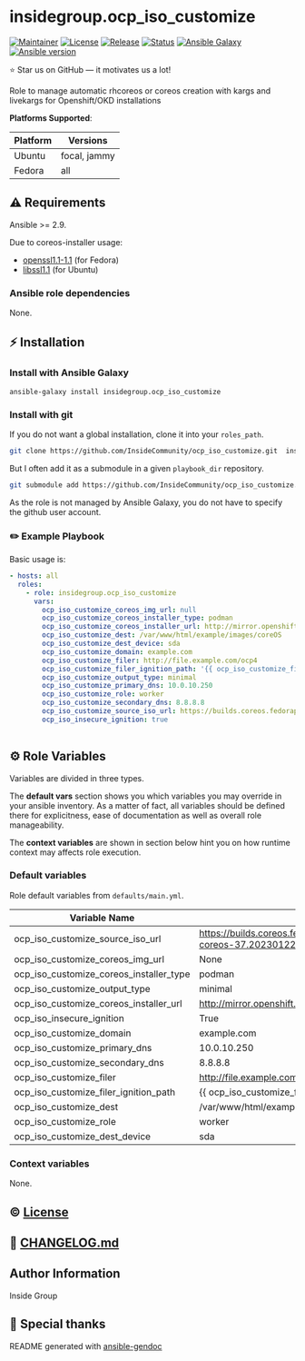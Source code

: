 # insidegroup.ocp_iso_customize

[![Maintainer](https://img.shields.io/badge/maintained%20by-InsideCommunity-00548c?style=flat-square)](https://github.com/InsideCommunity)
[![License](https://img.shields.io/github/license/InsideCommunity/ocp_iso_customize?style=flat-square)](https://github.com/InsideCommunity/ocp_iso_customize/blob/main/LICENSE)
[![Release](https://img.shields.io/github/v/release/InsideCommunity/ocp_iso_customize?style=flat-square)](https://github.com/InsideCommunity/ocp_iso_customize/releases)
[![Status](https://img.shields.io/github/workflow/status/InsideCommunity/ocp_iso_customize/Ansible%20Molecule?style=flat-square&label=tests)](https://github.com/InsideCommunity/ocp_iso_customize/actions?query=workflow%3A%22Ansible+Molecule%22)
[![Ansible Galaxy](https://img.shields.io/badge/ansible-galaxy-black.svg?style=flat-square&logo=ansible)](https://galaxy.ansible.com/insidegroup/ocp_iso_customize)[![Ansible version](https://img.shields.io/badge/ansible-%3E%3D2.9-black.svg?style=flat-square&logo=ansible)](https://github.com/ansible/ansible)

⭐ Star us on GitHub — it motivates us a lot!

Role to manage automatic rhcoreos or coreos creation with kargs and livekargs for Openshift/OKD installations

**Platforms Supported**:

| Platform | Versions |
|----------|----------|
| Ubuntu | focal, jammy |
| Fedora | all |

## ⚠️ Requirements

Ansible >= 2.9.

Due to coreos-installer usage:
* [openssl1.1-1.1](https://download-ib01.fedoraproject.org/pub/fedora/linux/releases/37/Everything/x86_64/os/Packages/o/openssl1.1-1.1.1q-2.fc37.x86_64.rpm) (for Fedora)
* [libssl1.1](http://nz2.archive.ubuntu.com/ubuntu/pool/main/o/openssl/libssl1.1_1.1.1f-1ubuntu2.17_amd64.deb) (for Ubuntu)

### Ansible role dependencies

None.

## ⚡ Installation

### Install with Ansible Galaxy

```shell
ansible-galaxy install insidegroup.ocp_iso_customize
```

### Install with git

If you do not want a global installation, clone it into your `roles_path`.

```bash
git clone https://github.com/InsideCommunity/ocp_iso_customize.git  insidegroup.ocp_iso_customize
```

But I often add it as a submodule in a given `playbook_dir` repository.

```bash
git submodule add https://github.com/InsideCommunity/ocp_iso_customize.git roles/insidegroup.ocp_iso_customize
```

As the role is not managed by Ansible Galaxy, you do not have to specify the
github user account.

### ✏️ Example Playbook

Basic usage is:

```yaml
- hosts: all
  roles:
    - role: insidegroup.ocp_iso_customize
      vars:
        ocp_iso_customize_coreos_img_url: null
        ocp_iso_customize_coreos_installer_type: podman
        ocp_iso_customize_coreos_installer_url: http://mirror.openshift.com/pub/openshift-v4/x86_64/clients/coreos-installer/latest/coreos-installer
        ocp_iso_customize_dest: /var/www/html/example/images/coreOS
        ocp_iso_customize_dest_device: sda
        ocp_iso_customize_domain: example.com
        ocp_iso_customize_filer: http://file.example.com/ocp4
        ocp_iso_customize_filer_ignition_path: '{{ ocp_iso_customize_filer }}/example/'
        ocp_iso_customize_output_type: minimal
        ocp_iso_customize_primary_dns: 10.0.10.250
        ocp_iso_customize_role: worker
        ocp_iso_customize_secondary_dns: 8.8.8.8
        ocp_iso_customize_source_iso_url: https://builds.coreos.fedoraproject.org/prod/streams/stable/builds/37.20230122.3.0/x86_64/fedora-coreos-37.20230122.3.0-live.x86_64.iso
        ocp_iso_insecure_ignition: true
        
```

## ⚙️ Role Variables

Variables are divided in three types.

The **default vars** section shows you which variables you may
override in your ansible inventory. As a matter of fact, all variables should
be defined there for explicitness, ease of documentation as well as overall
role manageability.

The **context variables** are shown in section below hint you
on how runtime context may affects role execution.

### Default variables
Role default variables from `defaults/main.yml`.

| Variable Name | Value |
|---------------|-------|
| ocp_iso_customize_source_iso_url | https://builds.coreos.fedoraproject.org/prod/streams/stable/builds/37.20230122.3.0/x86_64/fedora-coreos-37.20230122.3.0-live.x86_64.iso |
| ocp_iso_customize_coreos_img_url | None |
| ocp_iso_customize_coreos_installer_type | podman |
| ocp_iso_customize_output_type | minimal |
| ocp_iso_customize_coreos_installer_url | http://mirror.openshift.com/pub/openshift-v4/x86_64/clients/coreos-installer/latest/coreos-installer |
| ocp_iso_insecure_ignition | True |
| ocp_iso_customize_domain | example.com |
| ocp_iso_customize_primary_dns | 10.0.10.250 |
| ocp_iso_customize_secondary_dns | 8.8.8.8 |
| ocp_iso_customize_filer | http://file.example.com/ocp4 |
| ocp_iso_customize_filer_ignition_path | {{ ocp_iso_customize_filer }}/example/ |
| ocp_iso_customize_dest | /var/www/html/example/images/coreOS |
| ocp_iso_customize_role | worker |
| ocp_iso_customize_dest_device | sda |

### Context variables

None.

## ©️ [License](LICENSE)

## 📄 [CHANGELOG.md](CHANGELOG.md)

## Author Information

Inside Group

## 👏 Special thanks

README generated with [ansible-gendoc](https://github.com/claranet/ansible-gendoc)